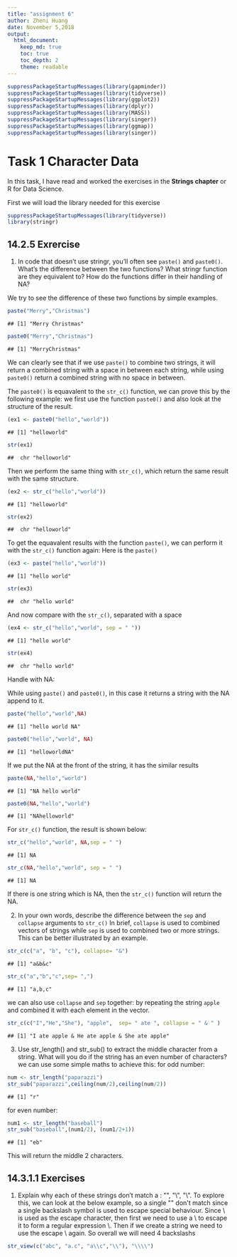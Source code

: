 ```yaml
---
title: "assignment 6"
author: Zheni Huang
date: November 5,2018
output:
  html_document:
    keep_md: true
    toc: true
    toc_depth: 2
    theme: readable
---
```




```r
suppressPackageStartupMessages(library(gapminder))
suppressPackageStartupMessages(library(tidyverse))
suppressPackageStartupMessages(library(ggplot2)) 
suppressPackageStartupMessages(library(dplyr))
suppressPackageStartupMessages(library(MASS))
suppressPackageStartupMessages(library(singer))
suppressPackageStartupMessages(library(ggmap))
suppressPackageStartupMessages(library(singer)) 
```



# Task 1 Character Data

In this task, I have read and worked the exercises in the __Strings chapter__ or R for Data Science.

First we will load the library needed for this exercise


```r
suppressPackageStartupMessages(library(tidyverse))
library(stringr)
```

## 14.2.5 Exrercise 

1. In code that doesn’t use stringr, you’ll often see `paste()` and `paste0()`. What’s the difference between the two functions? What stringr function are they equivalent to? How do the functions differ in their handling of NA?

We try to see the difference of these two functions by simple examples.

```r
paste("Merry","Christmas")
```

```
## [1] "Merry Christmas"
```

```r
paste0("Merry","Christmas")
```

```
## [1] "MerryChristmas"
```
We can clearly see that if we use `paste()` to combine two strings, it will return a combined string with a space in between each string, while using `paste0()` return a combined string with no space in between.

The `paste0()` is equavalent to the `str_c()` function, we can prove this by the following example:
we first use the function `paste0()` and also look at the structure of the result.

```r
(ex1 <- paste0("hello","world"))
```

```
## [1] "helloworld"
```

```r
str(ex1)
```

```
##  chr "helloworld"
```
Then we perform the same thing with `str_c()`, which return the same result with the same structure.

```r
(ex2 <- str_c("hello","world"))
```

```
## [1] "helloworld"
```

```r
str(ex2)
```

```
##  chr "helloworld"
```

To get the equavalent results with the function `paste()`, we can perform it with the `str_c()` function again:
Here is the `paste()`

```r
(ex3 <- paste("hello","world"))
```

```
## [1] "hello world"
```

```r
str(ex3)
```

```
##  chr "hello world"
```
And now compare with the `str_c()`, separated with a space

```r
(ex4 <- str_c("hello","world", sep = " "))
```

```
## [1] "hello world"
```

```r
str(ex4)
```

```
##  chr "hello world"
```

Handle with NA:

While using `paste()` and `paste0()`, in this case it returns a string with the NA append to it.

```r
paste("hello","world",NA)
```

```
## [1] "hello world NA"
```

```r
paste0("hello","world", NA)
```

```
## [1] "helloworldNA"
```
If we put the NA at the front of the string, it has the similar results

```r
paste(NA,"hello","world")
```

```
## [1] "NA hello world"
```

```r
paste0(NA,"hello","world")
```

```
## [1] "NAhelloworld"
```

For `str_c()` function, the result is shown below:

```r
str_c("hello","world", NA,sep = " ")
```

```
## [1] NA
```

```r
str_c(NA,"hello","world", sep = " ")
```

```
## [1] NA
```
If there is one string which is NA, then the `str_c()` function will return the NA.



2. In your own words, describe the difference between the `sep` and `collapse` arguments to `str_c()`
In brief, `collapse` is used to combined vectors of strings while `sep` is used to combined two or more strings. This can be better illustrated by an example.

```r
str_c(c("a", "b", "c"), collapse= "&")
```

```
## [1] "a&b&c"
```

```r
str_c("a","b","c",sep= ",")
```

```
## [1] "a,b,c"
```
we can also use `collapse` and `sep` together:
by repeating the string `apple` and combined it with each element in the vector.

```r
str_c(c("I","He","She"), "apple",  sep= " ate ", collapse = " & " )
```

```
## [1] "I ate apple & He ate apple & She ate apple"
```

3. Use str_length() and str_sub() to extract the middle character from a string. What will you do if the string has an even number of characters?
we can use some simple maths to achieve this:
for odd number:

```r
num <- str_length("paparazzi")
str_sub("paparazzi",ceiling(num/2),ceiling(num/2))
```

```
## [1] "r"
```
for even number:

```r
num1 <- str_length("baseball")
str_sub("baseball",(num1/2), (num1/2+1))
```

```
## [1] "eb"
```
This will return the middle 2 characters.


## 14.3.1.1 Exercises

1. Explain why each of these strings don’t match a \: "\", "\\", "\\\".
To explore this, we can look at the below example, so a single "\" don't match since a single backslash symbol is used to escape special behaviour.
Since \ is used as the escape character, then first we need to use a \ to escape it to form a regular expression \\. Then if we create a string we need to use the escape \ again. So overall we will need 4 backslashs


```r
str_view(c("abc", "a.c", "a\\c","\\"), "\\\\")
```

<!--html_preserve--><div id="htmlwidget-7de7f223a4bc2e741f15" style="width:960px;height:100%;" class="str_view html-widget"></div>
<script type="application/json" data-for="htmlwidget-7de7f223a4bc2e741f15">{"x":{"html":"<ul>\n  <li>abc<\/li>\n  <li>a.c<\/li>\n  <li>a<span class='match'>\\<\/span>c<\/li>\n  <li><span class='match'>\\<\/span><\/li>\n<\/ul>"},"evals":[],"jsHooks":[]}</script><!--/html_preserve-->
so in breif, `\\` for the normal expression `\`, then extra `\` to escape the special function, then last `\` used to create a new string, then overall 4 `\`.

2.How would you match the sequence "'\?
first we create a string with this sequence, then we try to match it:

```r
x <- "\"\'\\"
writeLines(x)
```

```
## "'\
```

```r
str_view(x, "\\\"\\'\\\\") 
```

<!--html_preserve--><div id="htmlwidget-7708a6948607c35cd877" style="width:960px;height:100%;" class="str_view html-widget"></div>
<script type="application/json" data-for="htmlwidget-7708a6948607c35cd877">{"x":{"html":"<ul>\n  <li><span class='match'>\"'\\<\/span><\/li>\n<\/ul>"},"evals":[],"jsHooks":[]}</script><!--/html_preserve-->
the first three backslash is to escape the special behabiour of " and create a string, then middle 2 is for the string `'` and the last 4 backslashs are used to create `\`.

## 14.3.2.1 Exercises

1, How would you match the literal string "$^$"?
again, first we create the string: ```
each `\\` is used to create the string and escape its special functions.

```r
x1 <- "$^$"
writeLines(x1)
```

```
## $^$
```

```r
str_view(x1, "\\$\\^\\$")
```

<!--html_preserve--><div id="htmlwidget-cbda02b3f65b3fcd6a40" style="width:960px;height:100%;" class="str_view html-widget"></div>
<script type="application/json" data-for="htmlwidget-cbda02b3f65b3fcd6a40">{"x":{"html":"<ul>\n  <li><span class='match'>$^$<\/span><\/li>\n<\/ul>"},"evals":[],"jsHooks":[]}</script><!--/html_preserve-->

2. Given the corpus of common words in stringr::words, create regular expressions that find all words that:

* Start with “y”.


```r
str_view(stringr::words, pattern = "^y", match = TRUE)
```

<!--html_preserve--><div id="htmlwidget-7abddea5b38ceb2b3d1e" style="width:960px;height:100%;" class="str_view html-widget"></div>
<script type="application/json" data-for="htmlwidget-7abddea5b38ceb2b3d1e">{"x":{"html":"<ul>\n  <li><span class='match'>y<\/span>ear<\/li>\n  <li><span class='match'>y<\/span>es<\/li>\n  <li><span class='match'>y<\/span>esterday<\/li>\n  <li><span class='match'>y<\/span>et<\/li>\n  <li><span class='match'>y<\/span>ou<\/li>\n  <li><span class='match'>y<\/span>oung<\/li>\n<\/ul>"},"evals":[],"jsHooks":[]}</script><!--/html_preserve-->

* End with “x”


```r
str_view(stringr::words, pattern = "x$", match = TRUE)
```

<!--html_preserve--><div id="htmlwidget-7d3ecda9d939b4c6ab4e" style="width:960px;height:100%;" class="str_view html-widget"></div>
<script type="application/json" data-for="htmlwidget-7d3ecda9d939b4c6ab4e">{"x":{"html":"<ul>\n  <li>bo<span class='match'>x<\/span><\/li>\n  <li>se<span class='match'>x<\/span><\/li>\n  <li>si<span class='match'>x<\/span><\/li>\n  <li>ta<span class='match'>x<\/span><\/li>\n<\/ul>"},"evals":[],"jsHooks":[]}</script><!--/html_preserve-->

* Are exactly three letters long. (Don’t cheat by using str_length()!)

```r
# since there are too many word which satisfy this condition, we are going to show only some of them
str_view(stringr::words[1:50], pattern = "^.{3}$", match = TRUE)
```

<!--html_preserve--><div id="htmlwidget-43ddcfee38c518809f9e" style="width:960px;height:100%;" class="str_view html-widget"></div>
<script type="application/json" data-for="htmlwidget-43ddcfee38c518809f9e">{"x":{"html":"<ul>\n  <li><span class='match'>act<\/span><\/li>\n  <li><span class='match'>add<\/span><\/li>\n  <li><span class='match'>age<\/span><\/li>\n  <li><span class='match'>ago<\/span><\/li>\n  <li><span class='match'>air<\/span><\/li>\n  <li><span class='match'>all<\/span><\/li>\n  <li><span class='match'>and<\/span><\/li>\n  <li><span class='match'>any<\/span><\/li>\n<\/ul>"},"evals":[],"jsHooks":[]}</script><!--/html_preserve-->

* Have seven letters or more.


```r
# this can be used to return certain length of strings
str_view(stringr::words[1:50], pattern = "^.{4,7}$", match = TRUE)
```

<!--html_preserve--><div id="htmlwidget-05fa660f8f52425c1663" style="width:960px;height:100%;" class="str_view html-widget"></div>
<script type="application/json" data-for="htmlwidget-05fa660f8f52425c1663">{"x":{"html":"<ul>\n  <li><span class='match'>able<\/span><\/li>\n  <li><span class='match'>about<\/span><\/li>\n  <li><span class='match'>accept<\/span><\/li>\n  <li><span class='match'>account<\/span><\/li>\n  <li><span class='match'>achieve<\/span><\/li>\n  <li><span class='match'>across<\/span><\/li>\n  <li><span class='match'>active<\/span><\/li>\n  <li><span class='match'>actual<\/span><\/li>\n  <li><span class='match'>address<\/span><\/li>\n  <li><span class='match'>admit<\/span><\/li>\n  <li><span class='match'>affect<\/span><\/li>\n  <li><span class='match'>afford<\/span><\/li>\n  <li><span class='match'>after<\/span><\/li>\n  <li><span class='match'>again<\/span><\/li>\n  <li><span class='match'>against<\/span><\/li>\n  <li><span class='match'>agent<\/span><\/li>\n  <li><span class='match'>agree<\/span><\/li>\n  <li><span class='match'>allow<\/span><\/li>\n  <li><span class='match'>almost<\/span><\/li>\n  <li><span class='match'>along<\/span><\/li>\n  <li><span class='match'>already<\/span><\/li>\n  <li><span class='match'>alright<\/span><\/li>\n  <li><span class='match'>also<\/span><\/li>\n  <li><span class='match'>always<\/span><\/li>\n  <li><span class='match'>america<\/span><\/li>\n  <li><span class='match'>amount<\/span><\/li>\n  <li><span class='match'>another<\/span><\/li>\n  <li><span class='match'>answer<\/span><\/li>\n  <li><span class='match'>apart<\/span><\/li>\n  <li><span class='match'>appear<\/span><\/li>\n  <li><span class='match'>apply<\/span><\/li>\n  <li><span class='match'>appoint<\/span><\/li>\n  <li><span class='match'>area<\/span><\/li>\n  <li><span class='match'>argue<\/span><\/li>\n<\/ul>"},"evals":[],"jsHooks":[]}</script><!--/html_preserve-->

```r
# leave the second argument blank to return seven letter or more
str_view(stringr::words[1:50], pattern = "^.{7,}$", match = TRUE)
```

<!--html_preserve--><div id="htmlwidget-dabdfb36af67a8dafea3" style="width:960px;height:100%;" class="str_view html-widget"></div>
<script type="application/json" data-for="htmlwidget-dabdfb36af67a8dafea3">{"x":{"html":"<ul>\n  <li><span class='match'>absolute<\/span><\/li>\n  <li><span class='match'>account<\/span><\/li>\n  <li><span class='match'>achieve<\/span><\/li>\n  <li><span class='match'>address<\/span><\/li>\n  <li><span class='match'>advertise<\/span><\/li>\n  <li><span class='match'>afternoon<\/span><\/li>\n  <li><span class='match'>against<\/span><\/li>\n  <li><span class='match'>already<\/span><\/li>\n  <li><span class='match'>alright<\/span><\/li>\n  <li><span class='match'>although<\/span><\/li>\n  <li><span class='match'>america<\/span><\/li>\n  <li><span class='match'>another<\/span><\/li>\n  <li><span class='match'>apparent<\/span><\/li>\n  <li><span class='match'>appoint<\/span><\/li>\n  <li><span class='match'>approach<\/span><\/li>\n  <li><span class='match'>appropriate<\/span><\/li>\n<\/ul>"},"evals":[],"jsHooks":[]}</script><!--/html_preserve-->


## 14.3.3.1 Exercises
1. Create regular expressions to find all words that:

we can assess the same data set stringr::words. 

*Start with a vowel.

```r
str_view(stringr::words[1:50], "^[aeiou]", match = TRUE)
```

<!--html_preserve--><div id="htmlwidget-7f22c2aa6bc44957272b" style="width:960px;height:100%;" class="str_view html-widget"></div>
<script type="application/json" data-for="htmlwidget-7f22c2aa6bc44957272b">{"x":{"html":"<ul>\n  <li><span class='match'>a<\/span><\/li>\n  <li><span class='match'>a<\/span>ble<\/li>\n  <li><span class='match'>a<\/span>bout<\/li>\n  <li><span class='match'>a<\/span>bsolute<\/li>\n  <li><span class='match'>a<\/span>ccept<\/li>\n  <li><span class='match'>a<\/span>ccount<\/li>\n  <li><span class='match'>a<\/span>chieve<\/li>\n  <li><span class='match'>a<\/span>cross<\/li>\n  <li><span class='match'>a<\/span>ct<\/li>\n  <li><span class='match'>a<\/span>ctive<\/li>\n  <li><span class='match'>a<\/span>ctual<\/li>\n  <li><span class='match'>a<\/span>dd<\/li>\n  <li><span class='match'>a<\/span>ddress<\/li>\n  <li><span class='match'>a<\/span>dmit<\/li>\n  <li><span class='match'>a<\/span>dvertise<\/li>\n  <li><span class='match'>a<\/span>ffect<\/li>\n  <li><span class='match'>a<\/span>fford<\/li>\n  <li><span class='match'>a<\/span>fter<\/li>\n  <li><span class='match'>a<\/span>fternoon<\/li>\n  <li><span class='match'>a<\/span>gain<\/li>\n  <li><span class='match'>a<\/span>gainst<\/li>\n  <li><span class='match'>a<\/span>ge<\/li>\n  <li><span class='match'>a<\/span>gent<\/li>\n  <li><span class='match'>a<\/span>go<\/li>\n  <li><span class='match'>a<\/span>gree<\/li>\n  <li><span class='match'>a<\/span>ir<\/li>\n  <li><span class='match'>a<\/span>ll<\/li>\n  <li><span class='match'>a<\/span>llow<\/li>\n  <li><span class='match'>a<\/span>lmost<\/li>\n  <li><span class='match'>a<\/span>long<\/li>\n  <li><span class='match'>a<\/span>lready<\/li>\n  <li><span class='match'>a<\/span>lright<\/li>\n  <li><span class='match'>a<\/span>lso<\/li>\n  <li><span class='match'>a<\/span>lthough<\/li>\n  <li><span class='match'>a<\/span>lways<\/li>\n  <li><span class='match'>a<\/span>merica<\/li>\n  <li><span class='match'>a<\/span>mount<\/li>\n  <li><span class='match'>a<\/span>nd<\/li>\n  <li><span class='match'>a<\/span>nother<\/li>\n  <li><span class='match'>a<\/span>nswer<\/li>\n  <li><span class='match'>a<\/span>ny<\/li>\n  <li><span class='match'>a<\/span>part<\/li>\n  <li><span class='match'>a<\/span>pparent<\/li>\n  <li><span class='match'>a<\/span>ppear<\/li>\n  <li><span class='match'>a<\/span>pply<\/li>\n  <li><span class='match'>a<\/span>ppoint<\/li>\n  <li><span class='match'>a<\/span>pproach<\/li>\n  <li><span class='match'>a<\/span>ppropriate<\/li>\n  <li><span class='match'>a<\/span>rea<\/li>\n  <li><span class='match'>a<\/span>rgue<\/li>\n<\/ul>"},"evals":[],"jsHooks":[]}</script><!--/html_preserve-->


*That only contain consonants. (Hint: thinking about matching “not”-vowels.)
that means we do not want any vowel in the words, then we can search for words with vowel and set match to be FALSE.

```r
str_view(stringr::words[1:400], "[aeiou]", match = FALSE)
```

<!--html_preserve--><div id="htmlwidget-e0c244be55fec8975bcb" style="width:960px;height:100%;" class="str_view html-widget"></div>
<script type="application/json" data-for="htmlwidget-e0c244be55fec8975bcb">{"x":{"html":"<ul>\n  <li>by<\/li>\n  <li>dry<\/li>\n  <li>fly<\/li>\n<\/ul>"},"evals":[],"jsHooks":[]}</script><!--/html_preserve-->


*End with ed, but not with eed.

```r
str_view(stringr::words, "[^e]ed$", match = TRUE)
```

<!--html_preserve--><div id="htmlwidget-029dcc68a1294e319b67" style="width:960px;height:100%;" class="str_view html-widget"></div>
<script type="application/json" data-for="htmlwidget-029dcc68a1294e319b67">{"x":{"html":"<ul>\n  <li><span class='match'>bed<\/span><\/li>\n  <li>hund<span class='match'>red<\/span><\/li>\n  <li><span class='match'>red<\/span><\/li>\n<\/ul>"},"evals":[],"jsHooks":[]}</script><!--/html_preserve-->


*End with ing or ise.

```r
str_view(stringr::words, "ise$|ing$", match = TRUE)
```

<!--html_preserve--><div id="htmlwidget-c3b2e9ee1fea7a30eefb" style="width:960px;height:100%;" class="str_view html-widget"></div>
<script type="application/json" data-for="htmlwidget-c3b2e9ee1fea7a30eefb">{"x":{"html":"<ul>\n  <li>advert<span class='match'>ise<\/span><\/li>\n  <li>br<span class='match'>ing<\/span><\/li>\n  <li>dur<span class='match'>ing<\/span><\/li>\n  <li>even<span class='match'>ing<\/span><\/li>\n  <li>exerc<span class='match'>ise<\/span><\/li>\n  <li>k<span class='match'>ing<\/span><\/li>\n  <li>mean<span class='match'>ing<\/span><\/li>\n  <li>morn<span class='match'>ing<\/span><\/li>\n  <li>otherw<span class='match'>ise<\/span><\/li>\n  <li>pract<span class='match'>ise<\/span><\/li>\n  <li>ra<span class='match'>ise<\/span><\/li>\n  <li>real<span class='match'>ise<\/span><\/li>\n  <li>r<span class='match'>ing<\/span><\/li>\n  <li>r<span class='match'>ise<\/span><\/li>\n  <li>s<span class='match'>ing<\/span><\/li>\n  <li>surpr<span class='match'>ise<\/span><\/li>\n  <li>th<span class='match'>ing<\/span><\/li>\n<\/ul>"},"evals":[],"jsHooks":[]}</script><!--/html_preserve-->


2. Empirically verify the rule “i before e except after c”.
This indicates that the words with combination of `ie` or `cei` are way more than the one with  `ei` or `cie`

```r
str_view(stringr::words, pattern = "[^c]ie|cei", match = TRUE)
```

<!--html_preserve--><div id="htmlwidget-e1d471810fdfef2411ad" style="width:960px;height:100%;" class="str_view html-widget"></div>
<script type="application/json" data-for="htmlwidget-e1d471810fdfef2411ad">{"x":{"html":"<ul>\n  <li>ac<span class='match'>hie<\/span>ve<\/li>\n  <li>be<span class='match'>lie<\/span>ve<\/li>\n  <li>b<span class='match'>rie<\/span>f<\/li>\n  <li>c<span class='match'>lie<\/span>nt<\/li>\n  <li><span class='match'>die<\/span><\/li>\n  <li>expe<span class='match'>rie<\/span>nce<\/li>\n  <li><span class='match'>fie<\/span>ld<\/li>\n  <li>f<span class='match'>rie<\/span>nd<\/li>\n  <li><span class='match'>lie<\/span><\/li>\n  <li><span class='match'>pie<\/span>ce<\/li>\n  <li>q<span class='match'>uie<\/span>t<\/li>\n  <li>re<span class='match'>cei<\/span>ve<\/li>\n  <li><span class='match'>tie<\/span><\/li>\n  <li><span class='match'>vie<\/span>w<\/li>\n<\/ul>"},"evals":[],"jsHooks":[]}</script><!--/html_preserve-->

```r
str_view(stringr::words, pattern = "[^c]ei|cie", match = TRUE)
```

<!--html_preserve--><div id="htmlwidget-d80f2450e01a5f509692" style="width:960px;height:100%;" class="str_view html-widget"></div>
<script type="application/json" data-for="htmlwidget-d80f2450e01a5f509692">{"x":{"html":"<ul>\n  <li>s<span class='match'>cie<\/span>nce<\/li>\n  <li>so<span class='match'>cie<\/span>ty<\/li>\n  <li><span class='match'>wei<\/span>gh<\/li>\n<\/ul>"},"evals":[],"jsHooks":[]}</script><!--/html_preserve-->
We can see from the above results that the combinaion of `ie` and `cei` are much more than the combination of `ei` and `cie`, which verify the rule.

3. Is “q” always followed by a “u”?

we try to return any words with a combination of q followed by a non-u letter: which returns no word. Therefore, we can concluded that the "q" is always followed by a "u".

```r
 str_subset(stringr::words, pattern = "q[^u]")
```

```
## character(0)
```

4. Write a regular expression that matches a word if it’s probably written in British English, not American English.

in general, words like "analyse"(British) and "analyze"(American) has difference in "se"/"sa" and "ze"/"za". We create some test words to show this matching.


```r
test <- c("analyse","analyze","organization","organisation","realise","realize")
# to match only British English,
str_view(test, pattern = "sa|se", match = TRUE)
```

<!--html_preserve--><div id="htmlwidget-00c3efd25f4b4b0825bd" style="width:960px;height:100%;" class="str_view html-widget"></div>
<script type="application/json" data-for="htmlwidget-00c3efd25f4b4b0825bd">{"x":{"html":"<ul>\n  <li>analy<span class='match'>se<\/span><\/li>\n  <li>organi<span class='match'>sa<\/span>tion<\/li>\n  <li>reali<span class='match'>se<\/span><\/li>\n<\/ul>"},"evals":[],"jsHooks":[]}</script><!--/html_preserve-->

## 14.3.4.1 Exercises

1. Describe the equivalents of ?, +, * in {m,n} form.

This controlling how many times a pattern matches:
`?` equivalent to `{,1}`
`+` equivalent to `{1,}`
`*` equivalent to `{0,}`

2. Describe in words what these regular expressions match: (read carefully to see if I’m using a regular expression or a string that defines a regular expression.)

* `^.*$` this can be used to match any string

* "\\{.+\\}" this will match a string that with a {} around the string which is not empty. We can test this with the following:


```r
str_view("{apple}","\\{.+\\}", match = TRUE)
```

<!--html_preserve--><div id="htmlwidget-c7ac007a8709c043cac3" style="width:960px;height:100%;" class="str_view html-widget"></div>
<script type="application/json" data-for="htmlwidget-c7ac007a8709c043cac3">{"x":{"html":"<ul>\n  <li><span class='match'>{apple}<\/span><\/li>\n<\/ul>"},"evals":[],"jsHooks":[]}</script><!--/html_preserve-->


* \d{4}-\d{2}-\d{2} this will match a sries of number with the following format "1111-11-11".

* "\\\\{4}" \\\\ represents a back slash, then \\\\{4} is used to match 4 backslashes.


3. Create regular expressions to find all words that:

* Start with three consonants.

we use the following to match words starting with at least three consonants

```r
str_view(stringr::words[1:400], pattern = "^[^aeiou]{3,}", match = TRUE)
```

<!--html_preserve--><div id="htmlwidget-bc7942be2c23342a6406" style="width:960px;height:100%;" class="str_view html-widget"></div>
<script type="application/json" data-for="htmlwidget-bc7942be2c23342a6406">{"x":{"html":"<ul>\n  <li><span class='match'>Chr<\/span>ist<\/li>\n  <li><span class='match'>Chr<\/span>istmas<\/li>\n  <li><span class='match'>dry<\/span><\/li>\n  <li><span class='match'>fly<\/span><\/li>\n<\/ul>"},"evals":[],"jsHooks":[]}</script><!--/html_preserve-->

* Have three or more vowels in a row.

```r
str_view(stringr::words, pattern = "[aeiou]{3,}", match = TRUE)
```

<!--html_preserve--><div id="htmlwidget-22efee961e3e23b16674" style="width:960px;height:100%;" class="str_view html-widget"></div>
<script type="application/json" data-for="htmlwidget-22efee961e3e23b16674">{"x":{"html":"<ul>\n  <li>b<span class='match'>eau<\/span>ty<\/li>\n  <li>obv<span class='match'>iou<\/span>s<\/li>\n  <li>prev<span class='match'>iou<\/span>s<\/li>\n  <li>q<span class='match'>uie<\/span>t<\/li>\n  <li>ser<span class='match'>iou<\/span>s<\/li>\n  <li>var<span class='match'>iou<\/span>s<\/li>\n<\/ul>"},"evals":[],"jsHooks":[]}</script><!--/html_preserve-->


* Have two or more vowel-consonant pairs in a row.

```r
str_view(stringr::words[1:50], pattern = "[aeiou][^aeiou]{2,}", match = TRUE)
```

<!--html_preserve--><div id="htmlwidget-c34f6fae9ab3cdf6f5d1" style="width:960px;height:100%;" class="str_view html-widget"></div>
<script type="application/json" data-for="htmlwidget-c34f6fae9ab3cdf6f5d1">{"x":{"html":"<ul>\n  <li><span class='match'>abl<\/span>e<\/li>\n  <li><span class='match'>abs<\/span>olute<\/li>\n  <li><span class='match'>acc<\/span>ept<\/li>\n  <li><span class='match'>acc<\/span>ount<\/li>\n  <li><span class='match'>ach<\/span>ieve<\/li>\n  <li><span class='match'>acr<\/span>oss<\/li>\n  <li><span class='match'>act<\/span><\/li>\n  <li><span class='match'>act<\/span>ive<\/li>\n  <li><span class='match'>act<\/span>ual<\/li>\n  <li><span class='match'>add<\/span><\/li>\n  <li><span class='match'>addr<\/span>ess<\/li>\n  <li><span class='match'>adm<\/span>it<\/li>\n  <li><span class='match'>adv<\/span>ertise<\/li>\n  <li><span class='match'>aff<\/span>ect<\/li>\n  <li><span class='match'>aff<\/span>ord<\/li>\n  <li><span class='match'>aft<\/span>er<\/li>\n  <li><span class='match'>aft<\/span>ernoon<\/li>\n  <li>aga<span class='match'>inst<\/span><\/li>\n  <li>ag<span class='match'>ent<\/span><\/li>\n  <li><span class='match'>agr<\/span>ee<\/li>\n  <li><span class='match'>all<\/span><\/li>\n  <li><span class='match'>all<\/span>ow<\/li>\n  <li><span class='match'>alm<\/span>ost<\/li>\n  <li>al<span class='match'>ong<\/span><\/li>\n  <li><span class='match'>alr<\/span>eady<\/li>\n  <li><span class='match'>alr<\/span>ight<\/li>\n  <li><span class='match'>als<\/span>o<\/li>\n  <li><span class='match'>alth<\/span>ough<\/li>\n  <li><span class='match'>alw<\/span>ays<\/li>\n  <li>amo<span class='match'>unt<\/span><\/li>\n  <li><span class='match'>and<\/span><\/li>\n  <li>an<span class='match'>oth<\/span>er<\/li>\n  <li><span class='match'>answ<\/span>er<\/li>\n  <li><span class='match'>any<\/span><\/li>\n  <li>ap<span class='match'>art<\/span><\/li>\n  <li><span class='match'>app<\/span>arent<\/li>\n  <li><span class='match'>app<\/span>ear<\/li>\n  <li><span class='match'>apply<\/span><\/li>\n  <li><span class='match'>app<\/span>oint<\/li>\n  <li><span class='match'>appr<\/span>oach<\/li>\n  <li><span class='match'>appr<\/span>opriate<\/li>\n  <li><span class='match'>arg<\/span>ue<\/li>\n<\/ul>"},"evals":[],"jsHooks":[]}</script><!--/html_preserve-->

## 14.3.5.1 Exercises

1. Describe, in words, what these expressions will match:

* (.)\1\1 this is used to matched an identical character appeared 3 times in a row.


* "(.)(.)\\2\\1" this is matching a two character and the reverse of these two character, such as abba

```r
str_view(stringr::words, "(.)(.)\\2\\1", match = TRUE)
```

<!--html_preserve--><div id="htmlwidget-a03156ddf45bea811aec" style="width:960px;height:100%;" class="str_view html-widget"></div>
<script type="application/json" data-for="htmlwidget-a03156ddf45bea811aec">{"x":{"html":"<ul>\n  <li>after<span class='match'>noon<\/span><\/li>\n  <li><span class='match'>appa<\/span>rent<\/li>\n  <li><span class='match'>arra<\/span>nge<\/li>\n  <li>b<span class='match'>otto<\/span>m<\/li>\n  <li>br<span class='match'>illi<\/span>ant<\/li>\n  <li>c<span class='match'>ommo<\/span>n<\/li>\n  <li>d<span class='match'>iffi<\/span>cult<\/li>\n  <li><span class='match'>effe<\/span>ct<\/li>\n  <li>f<span class='match'>ollo<\/span>w<\/li>\n  <li>in<span class='match'>deed<\/span><\/li>\n  <li>l<span class='match'>ette<\/span>r<\/li>\n  <li>m<span class='match'>illi<\/span>on<\/li>\n  <li><span class='match'>oppo<\/span>rtunity<\/li>\n  <li><span class='match'>oppo<\/span>se<\/li>\n  <li>tom<span class='match'>orro<\/span>w<\/li>\n<\/ul>"},"evals":[],"jsHooks":[]}</script><!--/html_preserve-->

* (..)\1 this match two characters that appears twice such as abab format

* "(.).\\1.\\1" match string with format such as "axaya"  3 repeated character in a row with 2 different inserted.
* "(.)(.)(.).*\\3\\2\\1" match string with format such as "abc...cba" the character in between the "abc" and "cba" should have a length more than 0.

2. Construct regular expressions to match words that:

* Start and end with the same character.

```r
str_view(stringr::words,"^(.).*\\1$", match = TRUE)
```

<!--html_preserve--><div id="htmlwidget-390ce9957ce471e026a2" style="width:960px;height:100%;" class="str_view html-widget"></div>
<script type="application/json" data-for="htmlwidget-390ce9957ce471e026a2">{"x":{"html":"<ul>\n  <li><span class='match'>america<\/span><\/li>\n  <li><span class='match'>area<\/span><\/li>\n  <li><span class='match'>dad<\/span><\/li>\n  <li><span class='match'>dead<\/span><\/li>\n  <li><span class='match'>depend<\/span><\/li>\n  <li><span class='match'>educate<\/span><\/li>\n  <li><span class='match'>else<\/span><\/li>\n  <li><span class='match'>encourage<\/span><\/li>\n  <li><span class='match'>engine<\/span><\/li>\n  <li><span class='match'>europe<\/span><\/li>\n  <li><span class='match'>evidence<\/span><\/li>\n  <li><span class='match'>example<\/span><\/li>\n  <li><span class='match'>excuse<\/span><\/li>\n  <li><span class='match'>exercise<\/span><\/li>\n  <li><span class='match'>expense<\/span><\/li>\n  <li><span class='match'>experience<\/span><\/li>\n  <li><span class='match'>eye<\/span><\/li>\n  <li><span class='match'>health<\/span><\/li>\n  <li><span class='match'>high<\/span><\/li>\n  <li><span class='match'>knock<\/span><\/li>\n  <li><span class='match'>level<\/span><\/li>\n  <li><span class='match'>local<\/span><\/li>\n  <li><span class='match'>nation<\/span><\/li>\n  <li><span class='match'>non<\/span><\/li>\n  <li><span class='match'>rather<\/span><\/li>\n  <li><span class='match'>refer<\/span><\/li>\n  <li><span class='match'>remember<\/span><\/li>\n  <li><span class='match'>serious<\/span><\/li>\n  <li><span class='match'>stairs<\/span><\/li>\n  <li><span class='match'>test<\/span><\/li>\n  <li><span class='match'>tonight<\/span><\/li>\n  <li><span class='match'>transport<\/span><\/li>\n  <li><span class='match'>treat<\/span><\/li>\n  <li><span class='match'>trust<\/span><\/li>\n  <li><span class='match'>window<\/span><\/li>\n  <li><span class='match'>yesterday<\/span><\/li>\n<\/ul>"},"evals":[],"jsHooks":[]}</script><!--/html_preserve-->


* Contain a repeated pair of letters (e.g. “church” contains “ch” repeated twice.)

```r
str_view(stringr::words,"(.)(.)\\1\\2", match = TRUE)
```

<!--html_preserve--><div id="htmlwidget-bfd62abd31fd6acd6c34" style="width:960px;height:100%;" class="str_view html-widget"></div>
<script type="application/json" data-for="htmlwidget-bfd62abd31fd6acd6c34">{"x":{"html":"<ul>\n  <li>r<span class='match'>emem<\/span>ber<\/li>\n<\/ul>"},"evals":[],"jsHooks":[]}</script><!--/html_preserve-->


* Contain one letter repeated in at least three places (e.g. “eleven” contains three “e”s.)

```r
str_view(stringr::words,"(.).*\\1.*\\1", match = TRUE)
```

<!--html_preserve--><div id="htmlwidget-51502841f0c1c2d50a80" style="width:960px;height:100%;" class="str_view html-widget"></div>
<script type="application/json" data-for="htmlwidget-51502841f0c1c2d50a80">{"x":{"html":"<ul>\n  <li>a<span class='match'>pprop<\/span>riate<\/li>\n  <li><span class='match'>availa<\/span>ble<\/li>\n  <li>b<span class='match'>elieve<\/span><\/li>\n  <li>b<span class='match'>etwee<\/span>n<\/li>\n  <li>bu<span class='match'>siness<\/span><\/li>\n  <li>d<span class='match'>egree<\/span><\/li>\n  <li>diff<span class='match'>erence<\/span><\/li>\n  <li>di<span class='match'>scuss<\/span><\/li>\n  <li><span class='match'>eleve<\/span>n<\/li>\n  <li>e<span class='match'>nvironmen<\/span>t<\/li>\n  <li><span class='match'>evidence<\/span><\/li>\n  <li><span class='match'>exercise<\/span><\/li>\n  <li><span class='match'>expense<\/span><\/li>\n  <li><span class='match'>experience<\/span><\/li>\n  <li><span class='match'>indivi<\/span>dual<\/li>\n  <li>p<span class='match'>aragra<\/span>ph<\/li>\n  <li>r<span class='match'>eceive<\/span><\/li>\n  <li>r<span class='match'>emembe<\/span>r<\/li>\n  <li>r<span class='match'>eprese<\/span>nt<\/li>\n  <li>t<span class='match'>elephone<\/span><\/li>\n  <li>th<span class='match'>erefore<\/span><\/li>\n  <li>t<span class='match'>omorro<\/span>w<\/li>\n<\/ul>"},"evals":[],"jsHooks":[]}</script><!--/html_preserve-->


## 14.4.2 Exercises

1. For each of the following challenges, try solving it by using both a single regular expression, and a combination of multiple str_detect() calls.

* Find all words that start or end with x.

```r
# single regular expression
str_view_all(stringr::words, "x$|^x", match = TRUE)
```

<!--html_preserve--><div id="htmlwidget-a8daed0d0625106af0e2" style="width:960px;height:100%;" class="str_view html-widget"></div>
<script type="application/json" data-for="htmlwidget-a8daed0d0625106af0e2">{"x":{"html":"<ul>\n  <li>bo<span class='match'>x<\/span><\/li>\n  <li>se<span class='match'>x<\/span><\/li>\n  <li>si<span class='match'>x<\/span><\/li>\n  <li>ta<span class='match'>x<\/span><\/li>\n<\/ul>"},"evals":[],"jsHooks":[]}</script><!--/html_preserve-->

```r
# combination of multiple expression
st <- str_detect(stringr::words, pattern = "^x")
end <- str_detect(stringr::words, pattern = "x$")
# find subset that start or end with x
stringr::words %>% 
  `[`(st | end)
```

```
## [1] "box" "sex" "six" "tax"
```


* Find all words that start with a vowel and end with a consonant.

```r
# single regular expression
sin <- str_subset(stringr::words, "^[aeiou].*[^aeiou]$") %>% 
  head(20)
knitr::kable(sin)
```



|x         |
|:---------|
|about     |
|accept    |
|account   |
|across    |
|act       |
|actual    |
|add       |
|address   |
|admit     |
|affect    |
|afford    |
|after     |
|afternoon |
|again     |
|against   |
|agent     |
|air       |
|all       |
|allow     |
|almost    |

```r
# multiple expression
st <- str_detect(stringr::words, pattern = "^[aeiou]")
end <- str_detect(stringr::words, pattern = "[^aeiou]$")
# find subset that start or end with x
stringr::words %>% 
  `[`(st & end) %>% 
  head()
```

```
## [1] "about"   "accept"  "account" "across"  "act"     "actual"
```


* Are there any words that contain at least one of each different vowel?

```r
str_view(stringr::words[1:100], pattern = "[aeiou].*[aeiou]", match = TRUE)
```

<!--html_preserve--><div id="htmlwidget-0cc11d7268e3019b089d" style="width:960px;height:100%;" class="str_view html-widget"></div>
<script type="application/json" data-for="htmlwidget-0cc11d7268e3019b089d">{"x":{"html":"<ul>\n  <li><span class='match'>able<\/span><\/li>\n  <li><span class='match'>abou<\/span>t<\/li>\n  <li><span class='match'>absolute<\/span><\/li>\n  <li><span class='match'>acce<\/span>pt<\/li>\n  <li><span class='match'>accou<\/span>nt<\/li>\n  <li><span class='match'>achieve<\/span><\/li>\n  <li><span class='match'>acro<\/span>ss<\/li>\n  <li><span class='match'>active<\/span><\/li>\n  <li><span class='match'>actua<\/span>l<\/li>\n  <li><span class='match'>addre<\/span>ss<\/li>\n  <li><span class='match'>admi<\/span>t<\/li>\n  <li><span class='match'>advertise<\/span><\/li>\n  <li><span class='match'>affe<\/span>ct<\/li>\n  <li><span class='match'>affo<\/span>rd<\/li>\n  <li><span class='match'>afte<\/span>r<\/li>\n  <li><span class='match'>afternoo<\/span>n<\/li>\n  <li><span class='match'>agai<\/span>n<\/li>\n  <li><span class='match'>agai<\/span>nst<\/li>\n  <li><span class='match'>age<\/span><\/li>\n  <li><span class='match'>age<\/span>nt<\/li>\n  <li><span class='match'>ago<\/span><\/li>\n  <li><span class='match'>agree<\/span><\/li>\n  <li><span class='match'>ai<\/span>r<\/li>\n  <li><span class='match'>allo<\/span>w<\/li>\n  <li><span class='match'>almo<\/span>st<\/li>\n  <li><span class='match'>alo<\/span>ng<\/li>\n  <li><span class='match'>alrea<\/span>dy<\/li>\n  <li><span class='match'>alri<\/span>ght<\/li>\n  <li><span class='match'>also<\/span><\/li>\n  <li><span class='match'>althou<\/span>gh<\/li>\n  <li><span class='match'>alwa<\/span>ys<\/li>\n  <li><span class='match'>america<\/span><\/li>\n  <li><span class='match'>amou<\/span>nt<\/li>\n  <li><span class='match'>anothe<\/span>r<\/li>\n  <li><span class='match'>answe<\/span>r<\/li>\n  <li><span class='match'>apa<\/span>rt<\/li>\n  <li><span class='match'>appare<\/span>nt<\/li>\n  <li><span class='match'>appea<\/span>r<\/li>\n  <li><span class='match'>appoi<\/span>nt<\/li>\n  <li><span class='match'>approa<\/span>ch<\/li>\n  <li><span class='match'>appropriate<\/span><\/li>\n  <li><span class='match'>area<\/span><\/li>\n  <li><span class='match'>argue<\/span><\/li>\n  <li><span class='match'>arou<\/span>nd<\/li>\n  <li><span class='match'>arrange<\/span><\/li>\n  <li><span class='match'>associate<\/span><\/li>\n  <li><span class='match'>assume<\/span><\/li>\n  <li><span class='match'>atte<\/span>nd<\/li>\n  <li><span class='match'>authori<\/span>ty<\/li>\n  <li><span class='match'>available<\/span><\/li>\n  <li><span class='match'>aware<\/span><\/li>\n  <li><span class='match'>awa<\/span>y<\/li>\n  <li><span class='match'>awfu<\/span>l<\/li>\n  <li>b<span class='match'>alance<\/span><\/li>\n  <li>b<span class='match'>ase<\/span><\/li>\n  <li>b<span class='match'>asi<\/span>s<\/li>\n  <li>b<span class='match'>ea<\/span>r<\/li>\n  <li>b<span class='match'>ea<\/span>t<\/li>\n  <li>b<span class='match'>eau<\/span>ty<\/li>\n  <li>b<span class='match'>ecause<\/span><\/li>\n  <li>b<span class='match'>ecome<\/span><\/li>\n  <li>b<span class='match'>efore<\/span><\/li>\n  <li>b<span class='match'>egi<\/span>n<\/li>\n  <li>b<span class='match'>ehi<\/span>nd<\/li>\n  <li>b<span class='match'>elieve<\/span><\/li>\n  <li>b<span class='match'>enefi<\/span>t<\/li>\n  <li>b<span class='match'>etwee<\/span>n<\/li>\n  <li>bl<span class='match'>oke<\/span><\/li>\n  <li>bl<span class='match'>oo<\/span>d<\/li>\n  <li>bl<span class='match'>ue<\/span><\/li>\n  <li>b<span class='match'>oa<\/span>rd<\/li>\n<\/ul>"},"evals":[],"jsHooks":[]}</script><!--/html_preserve-->

## 14.4.5.1 Exercises

1. Replace all forward slashes in a string with backslashes.

```r
str_replace(c("female/male", "am/pm"),"/","\\\\")
```

```
## [1] "female\\male" "am\\pm"
```

2. Implement a simple version of str_to_lower() using replace_all().

```r
# This function transform all the capital into lower case
str_to_lower(c("BRITISH","COLUMBIA"))
```

```
## [1] "british"  "columbia"
```

```r
# using replace_all()
sample <- c("BRITISH","COLUMBIA")
str_replace_all(sample,
            c("A"="a", "B"="b", "C"="c", "D"="d", "E"="e", "F"="f", "G"="g", "H"="h", "I"="i", "J"="j", "K"="k", "L"="l", "M"="m", "N"="n", "O"="o", "P"="p", "Q"="q", "R"="r", "S"="s", "T"="t", "U"="u", "V"="v", "W"="w", "X"="x", "Y"="y", "Z"="z"))
```

```
## [1] "british"  "columbia"
```





## 14.4.6.1 Exercises
1. Split up a string like "apples, pears, and bananas" into individual components.
we use the boundary() by word to split the strings.


```r
sample_string <- c("apple, pear, and bananas")
str_view_all(sample_string, boundary("word"))
```

<!--html_preserve--><div id="htmlwidget-a754e1788c970ce23dbc" style="width:960px;height:100%;" class="str_view html-widget"></div>
<script type="application/json" data-for="htmlwidget-a754e1788c970ce23dbc">{"x":{"html":"<ul>\n  <li><span class='match'>apple<\/span>, <span class='match'>pear<\/span>, <span class='match'>and<\/span> <span class='match'>bananas<\/span><\/li>\n<\/ul>"},"evals":[],"jsHooks":[]}</script><!--/html_preserve-->

```r
(str_split(sample_string, boundary("word"))[[1]]) %>% 
  knitr::kable(col.names = "split component")
```



|split component |
|:---------------|
|apple           |
|pear            |
|and             |
|bananas         |


2. Why is it better to split up by boundary("word") than " "?

to discuss the difference, we can first applying both methods on to the same example.
As we can see from the below result: if we are using split by word, the only return component will be the words itself, but if we use split by space " ", then it will return the word followed by the comma. 

```r
# split by words
sample_string <- c("apple, pear, and bananas")
str_view_all(sample_string, boundary("word"))
```

<!--html_preserve--><div id="htmlwidget-de6080751467e5d7730e" style="width:960px;height:100%;" class="str_view html-widget"></div>
<script type="application/json" data-for="htmlwidget-de6080751467e5d7730e">{"x":{"html":"<ul>\n  <li><span class='match'>apple<\/span>, <span class='match'>pear<\/span>, <span class='match'>and<\/span> <span class='match'>bananas<\/span><\/li>\n<\/ul>"},"evals":[],"jsHooks":[]}</script><!--/html_preserve-->

```r
(str_split(sample_string, boundary("word"))[[1]]) %>% 
  knitr::kable(col.names = "split component")
```



|split component |
|:---------------|
|apple           |
|pear            |
|and             |
|bananas         |

```r
#split by " "
sample_string <- c("apple, pear, and bananas")
str_view_all(sample_string, " ")
```

<!--html_preserve--><div id="htmlwidget-3b3c9b3c895d341495c5" style="width:960px;height:100%;" class="str_view html-widget"></div>
<script type="application/json" data-for="htmlwidget-3b3c9b3c895d341495c5">{"x":{"html":"<ul>\n  <li>apple,<span class='match'> <\/span>pear,<span class='match'> <\/span>and<span class='match'> <\/span>bananas<\/li>\n<\/ul>"},"evals":[],"jsHooks":[]}</script><!--/html_preserve-->

```r
(str_split(sample_string, " ")[[1]]) %>% 
  knitr::kable(col.names = "split component")
```



|split component |
|:---------------|
|apple,          |
|pear,           |
|and             |
|bananas         |


3. What does splitting with an empty string ("") do? Experiment, and then read the documentation.

Here we apply this to the same example:
As seen from the below example, if we split by the empty string "", then the string is split into individual character. In addition, according to the Documentation, `Match character, word, line and sentence boundaries with boundary(). An empty pattern, "", is equivalent to boundary("character").` So this can be used to split the string into each single character as shown below.


```r
sample_string <- c("apple, pear, and bananas")
(str_split(sample_string, "")[[1]]) %>% 
  knitr::kable(col.names = "split component")
```



|split component |
|:---------------|
|a               |
|p               |
|p               |
|l               |
|e               |
|,               |
|                |
|p               |
|e               |
|a               |
|r               |
|,               |
|                |
|a               |
|n               |
|d               |
|                |
|b               |
|a               |
|n               |
|a               |
|n               |
|a               |
|s               |


## 14.5.1 Exercises

1. How would you find all strings containing \ with regex() vs. with fixed()?

We will first create a test string and apply both method to this string to compare the results:
for regex() we need to use "\\\\" to escape the backslash behaviour while the for fixed() we only need to use "\\"

```r
# using `regex()`
x <- c("male\\female","applebanana")
str_view(x, regex(pattern = "\\\\"))
```

<!--html_preserve--><div id="htmlwidget-31be9b976460285b299f" style="width:960px;height:100%;" class="str_view html-widget"></div>
<script type="application/json" data-for="htmlwidget-31be9b976460285b299f">{"x":{"html":"<ul>\n  <li>male<span class='match'>\\<\/span>female<\/li>\n  <li>applebanana<\/li>\n<\/ul>"},"evals":[],"jsHooks":[]}</script><!--/html_preserve-->

```r
# using `fixed()`
str_detect(x, fixed(pattern = "\\"))
```

```
## [1]  TRUE FALSE
```

```r
# the TRUE means the first string in the vector returned a match.
```




## 14.7.1 Exercises

Find the stringi functions that:
first we need to load the library first:

```r
suppressPackageStartupMessages(library(stringi))
```


1. Count the number of words.
we use an example to explain this

```r
stri_count_words("How many words are in this sentence")
```

```
## [1] 7
```

```r
# this returns a word count of 7.
```

2. Find duplicated strings.
we can use stri_duplicated() to find the duplicated strings.
we can see the outcome from the following example:

```r
stri_duplicated_any(c("a", "b", "a", NA, "a", NA)) # there are three duplicated character a, b and NA
```

```
## [1] 3
```

```r
stri_duplicated(c("a", "b", "a", NA, "a", NA)) # This return whether the corresponding string is duplicated with the previous strings.
```

```
## [1] FALSE FALSE  TRUE FALSE  TRUE  TRUE
```

3. Generate random text.

```r
stri_rand_strings(5,10) 
```

```
## [1] "Utw8djBS75" "S2eZW1lMqT" "nq0hxMFnPF" "TjrehXvAE7" "UFnfqDhmfJ"
```

```r
#this generate 5 strings of length 10
```

4. How do you control the language that stri_sort() uses for sorting?
We can use the stri_opts_collator{} to generate a List with Collator Settings
Lets try to sort it with German.

```r
test_german <- c("heute", "schlafen","morgen", "gut", "abend")
stri_sort(test_german, german = TRUE)
```

```
## [1] "abend"    "gut"      "heute"    "morgen"   "schlafen"
```



#Task 2  Writing Functions



First we extract the data for Canada to work on the code

```r
chosen_country <- "Canada"
(chosen_data <- gapminder %>% 
  filter(country == chosen_country))
```

```
## # A tibble: 12 x 6
##    country continent  year lifeExp      pop gdpPercap
##    <fct>   <fct>     <int>   <dbl>    <int>     <dbl>
##  1 Canada  Americas   1952    68.8 14785584    11367.
##  2 Canada  Americas   1957    70.0 17010154    12490.
##  3 Canada  Americas   1962    71.3 18985849    13462.
##  4 Canada  Americas   1967    72.1 20819767    16077.
##  5 Canada  Americas   1972    72.9 22284500    18971.
##  6 Canada  Americas   1977    74.2 23796400    22091.
##  7 Canada  Americas   1982    75.8 25201900    22899.
##  8 Canada  Americas   1987    76.9 26549700    26627.
##  9 Canada  Americas   1992    78.0 28523502    26343.
## 10 Canada  Americas   1997    78.6 30305843    28955.
## 11 Canada  Americas   2002    79.8 31902268    33329.
## 12 Canada  Americas   2007    80.7 33390141    36319.
```
Then we plot the graph of gdp per capita against population
and we can use a polynomial function instead of a linear function to better fit the data. 

```r
p <- ggplot(chosen_data, aes(x = pop, y = gdpPercap))
p + geom_point() + geom_smooth(method = 'lm', se = FALSE)
```

![](assignment_6_files/figure-html/polynomial function(built in)-1.png)<!-- -->

We fit the data with a cubic function, and the coefficient of x with different degree is shown: 

```r
cub_fit <- rlm(gdpPercap ~ year+I(year^2)+I(year^3),chosen_data)
coef(cub_fit)
```

```
##   (Intercept)          year     I(year^2)     I(year^3) 
## -1.888527e+08  2.895614e+05 -1.481768e+02  2.530862e-02
```
we can then use then plot the cubic function 

```r
 curve(predict(cub_fit,data.frame(year=x)),col='blue',lwd=2) 
```

![](assignment_6_files/figure-html/CUBIC function for prediction-1.png)<!-- -->


Then we now sum up the above codes to become a function and try out the data above:
with the below function, by inputing the corresponding country name, we could get the cubic regression for the gdp per capita against population for this country.


```r
cubic_curve_fit  <-  function (chosen_country){
  chosen_data <- gapminder %>% 
  filter(country == chosen_country)
  
  fit_curve <- rlm(gdpPercap ~ year+I(year^2)+I(year^3), chosen_data)
  setNames(coef(fit_curve),c("intercept","x","x^2","x^3"))
}

cubic_curve_fit("Canada")
```

```
##     intercept             x           x^2           x^3 
## -1.888527e+08  2.895614e+05 -1.481768e+02  2.530862e-02
```

Again we can try to use this on other countries:

```r
cubic_curve_fit("France")
```

```
##     intercept             x           x^2           x^3 
##  2.489145e+08 -3.793022e+05  1.924422e+02 -3.250638e-02
```

```r
cubic_curve_fit("Afghanistan")
```

```
##     intercept             x           x^2           x^3 
## -1.053021e+08  1.597388e+05 -8.076768e+01  1.361201e-02
```

```r
cubic_curve_fit("Japan")
```

```
##     intercept             x           x^2           x^3 
##  1.680453e+09 -2.550644e+06  1.290149e+03 -2.174665e-01
```

